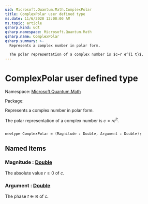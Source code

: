 ```yaml
---
uid: Microsoft.Quantum.Math.ComplexPolar
title: ComplexPolar user defined type
ms.date: 11/6/2020 12:00:00 AM
ms.topic: article
qsharp.kind: udt
qsharp.namespace: Microsoft.Quantum.Math
qsharp.name: ComplexPolar
qsharp.summary: >-
  Represents a complex number in polar form.

  The polar representation of a complex number is $c=r e^{i t}$.
---
```


# ComplexPolar user defined type

Namespace: [Microsoft.Quantum.Math](xref:Microsoft.Quantum.Math)

Package: [](https://nuget.org/packages/)


Represents a complex number in polar form.The polar representation of a complex number is $c=r e^{i t}$.

```qsharp

newtype ComplexPolar = (Magnitude : Double, Argument : Double);
```



## Named Items

### Magnitude : [Double](xref:microsoft.quantum.lang-ref.double)

The absolute value $r \ge 0$ of $c$.
### Argument : [Double](xref:microsoft.quantum.lang-ref.double)

The phase $t \in \mathbb R$ of $c$.
